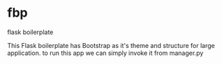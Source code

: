 # fbp
flask boilerplate

This Flask boilerplate has Bootstrap as it's theme and structure for large application.
to run this app we can simply invoke it from manager.py
